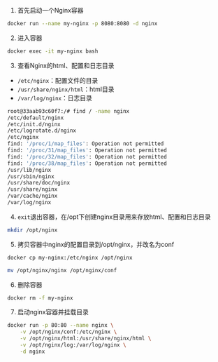 1. 首先启动一个Nginx容器
```bash
docker run --name my-nginx -p 8080:8080 -d nginx
```

2. 进入容器
```bash
docker exec -it my-nginx bash
```

3. 查看Nginx的html、配置和日志目录
- `/etc/nginx`：配置文件的目录
- `/usr/share/nginx/html`：html目录
- `/var/log/nginx`：日志目录
```bash
root@33aab93c60f7:/# find / -name nginx
/etc/default/nginx
/etc/init.d/nginx
/etc/logrotate.d/nginx
/etc/nginx
find: '/proc/1/map_files': Operation not permitted
find: '/proc/31/map_files': Operation not permitted
find: '/proc/32/map_files': Operation not permitted
find: '/proc/38/map_files': Operation not permitted
/usr/lib/nginx
/usr/sbin/nginx
/usr/share/doc/nginx
/usr/share/nginx
/var/cache/nginx
/var/log/nginx
```

4. `exit`退出容器，在/opt下创建nginx目录用来存放html、配置和日志目录
```bash
mkdir /opt/nginx
```

5. 拷贝容器中nginx的配置目录到/opt/nginx，并改名为conf
```bash
docker cp my-nginx:/etc/nginx /opt/nginx

mv /opt/nginx/nginx /opt/nginx/conf
```

6. 删除容器
```bash
docker rm -f my-nginx
```

7. 启动nginx容器并挂载目录
```bash
docker run -p 80:80 --name nginx \
	-v /opt/nginx/conf:/etc/nginx \
	-v /opt/nginx/html:/usr/share/nginx/html \
	-v /opt/nginx/log:/var/log/nginx \
	-d nginx
```
        
